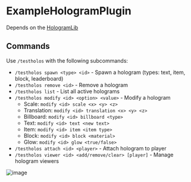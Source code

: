 # ExampleHologramPlugin
Depends on the [HologramLib](https://github.com/max1mde/HologramLib)


## Commands
Use `/testholos` with the following subcommands:

- `/testholos spawn <type> <id>` - Spawn a hologram (types: text, item, block, leaderboard)
- `/testholos remove <id>` - Remove a hologram
- `/testholos list` - List all active holograms
- `/testholos modify <id> <option> <value>` - Modify a hologram
  - Scale: `modify <id> scale <x> <y> <z>`
  - Translation: `modify <id> translation <x> <y> <z>`
  - Billboard: `modify <id> billboard <type>`
  - Text: `modify <id> text <new text>`
  - Item: `modify <id> item <item type>`
  - Block: `modify <id> block <material>`
  - Glow: `modify <id> glow <true/false>`
- `/testholos attach <id> <player>` - Attach hologram to player
- `/testholos viewer <id> <add/remove/clear> [player]` - Manage hologram viewers

![image](https://github.com/max1mde/ExampleHologramPlugin/assets/114857048/c1944d95-3787-45b4-98af-c27ded0e3444)
